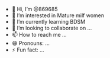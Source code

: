 - 👋 Hi, I’m @869685
- 👀 I’m interested in Mature milf women 
- 🌱 I’m currently learning BDSM
- 💞️ I’m looking to collaborate on ...
- 📫 How to reach me ...
- 😄 Pronouns: ...
- ⚡ Fun fact: ...

<!---
869685/869685 is a ✨ special ✨ repository because its `README.md` (this file) appears on your GitHub profile.
You can click the Preview link to take a look at your changes.
--->
